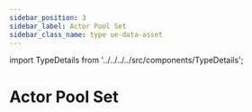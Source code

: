 ```yaml
---
sidebar_position: 3
sidebar_label: Actor Pool Set
sidebar_class_name: type ue-data-asset
---
```


import TypeDetails from '../../../../src/components/TypeDetails';

# Actor Pool Set

<TypeDetails icon="ue-data-asset" base="UDataAsset" type="UNActorPoolSet" typeExtra="" headerFile="NexusActorPools/Public/NActorPoolSet.h" />